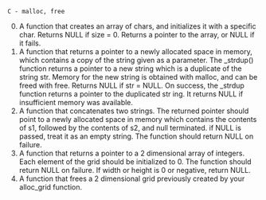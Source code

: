 	C - malloc, free
0. A function that creates an array of chars, and initializes it with a specific char.
	Returns NULL if size = 0.
	Returns a pointer to the array, or NULL if it fails.
1. A function that returns a pointer to a newly allocated space in memory, which
	contains a copy of the string given as a parameter.
	The _strdup() function returns a pointer to a new string which is a duplicate
	of the string str. Memory for the new string is obtained with malloc, and can be freed with free.
	Returns NULL if str = NULL.
	On success, the _strdup function returns a pointer to the duplicated str
	ing. It returns NULL if insufficient memory was available.
2. A function that concatenates two strings.
	The returned pointer should point to a newly allocated space in memory which
	contains the contents of s1, followed by the contents of s2, and null
	terminated.
	if NULL is passed, treat it as an empty string.
	The function should return NULL on failure.
3. A function that returns a pointer to a 2 dimensional array of integers.
	Each element of the grid should be initialized to 0.
	The function should return NULL on failure.
	If width or height is 0 or negative, return NULL.
4. A function that frees a 2 dimensional grid previously created by your
	alloc_grid function.

